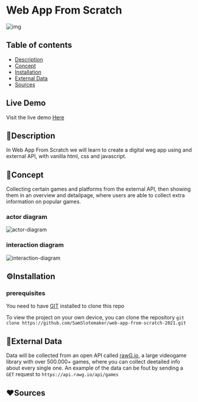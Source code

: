# Web App From Scratch
![img](https://d2skuhm0vrry40.cloudfront.net/2020/articles/2020-03-14-16-42/crunch-once-again-in-the-spotlight-after-damning-report-on-the-last-of-us-2-developer-naughty-dog-1584204146148.jpg/EG11/thumbnail/750x422/format/jpg/quality/60)


## Table of contents
* [Description](#Description)
* [Concept](#Concept)
* [Installation](#Concept)
* [External Data](#External_Data)
* [Sources](#Sources)

## Live Demo
Visit the live demo [Here](https://samslotemaker.github.io/web-app-from-scratch-2021/)

## :book:Description
In Web App From Scratch we will learn to create a digital weg app using and external API, with vanilla html, css and javascript. 

## :pencil:Concept
Collecting certain games and platforms from the external API, then showing them in an overview and detailpage, where users are able to collect extra information on popular games. 

### actor diagram
![actor-diagram](https://user-images.githubusercontent.com/60625329/107749924-910c9e80-6d1b-11eb-95e0-b0b8756e0948.png)

### interaction diagram
![interaction-diagram](https://user-images.githubusercontent.com/60625329/107749923-8fdb7180-6d1b-11eb-90d2-ad53483c8544.png)

## :gear:Installation
### prerequisites
You need to have [GIT](https://git-scm.com/downloads) installed to clone this repo

To view the project on your own device, you can clone the repository
```git clone https://github.com/SamSlotemaker/web-app-from-scratch-2021.git```

## :book:External Data
Data will be collected from an open API called [rawG.io](https://rawg.io/apidocs), a large videogame library with over 500.000+ games, where you can collect deetailed info about every single one.
An example of the data can be fout by sending a `GET` request to `https://api.rawg.io/api/games`

## :heart:Sources